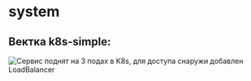 # system
## Вектка k8s-simple:
<picture>
  <img alt=" Сервис поднят на 3 подах в K8s, для доступа снаружи добавлен LoadBalancer" src="https://user-images.githubusercontent.com/25423296/163456779-a8556205-d0a5-45e2-ac17-42d089e3c3f8.png">
</picture>
